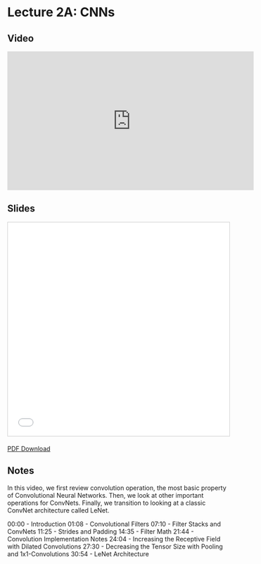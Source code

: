 # Lecture 2A: CNNs

## Video

<iframe width="560" height="315" src="https://www.youtube.com/embed/hO3kOdShwsI" frameborder="0" allow="accelerometer; autoplay; clipboard-write; encrypted-media; gyroscope; picture-in-picture" allowfullscreen></iframe>

## Slides

<iframe src="//www.slideshare.net/slideshow/embed_code/key/CNyWxsSbn0Wgn3" width="595" height="485" frameborder="0" marginwidth="0" marginheight="0" scrolling="no" style="border:1px solid #CCC; border-width:1px; margin-bottom:5px; max-width: 100%;" allowfullscreen> </iframe>

[PDF Download](https://drive.google.com/file/d/1wEw8zp1rjUSla6vig80QR6012U58MiHy)

## Notes

In this video, we first review convolution operation, the most basic property of Convolutional Neural Networks. Then, we look at other important operations for ConvNets. Finally, we transition to looking at a classic ConvNet architecture called LeNet.

00:00 - Introduction
01:08 - Convolutional Filters
07:10 - Filter Stacks and ConvNets
11:25 - Strides and Padding
14:35 - Filter Math
21:44 - Convolution Implementation Notes
24:04 - Increasing the Receptive Field with Dilated Convolutions
27:30 - Decreasing the Tensor Size with Pooling and 1x1-Convolutions
30:54 - LeNet Architecture
